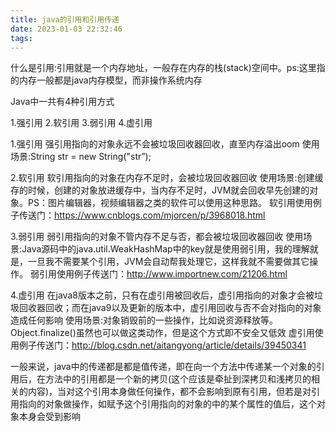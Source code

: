 ```yaml
---
title: java的引用和引用传递
date: 2023-01-03 22:32:46
tags:
---
```



什么是引用:引用就是一个内存地址，一般存在内存的栈(stack)空间中。ps:这里指的内存一般都是java内存模型，而非操作系统内存

Java中一共有4种引用方式                  
<!--more-->                  
1.强引用 2.软引用 3.弱引用 4.虚引用

1.强引用        强引用指向的对象永远不会被垃圾回收器回收，直至内存溢出oom
使用场景:String str = new String("str”);

2.软引用        软引用指向的对象在内存不足时，会被垃圾回收器回收
使用场景:创建缓存的时候，创建的对象放进缓存中，当内存不足时，JVM就会回收早先创建的对象。PS：图片编辑器，视频编辑器之类的软件可以使用这种思路。 
软引用使用例子传送门：https://www.cnblogs.com/mjorcen/p/3968018.html

3.弱引用        弱引用指向的对象不管内存不足与否，都会被垃圾回收器回收
使用场景:Java源码中的java.util.WeakHashMap中的key就是使用弱引用，我的理解就是，一旦我不需要某个引用，JVM会自动帮我处理它，这样我就不需要做其它操作。 
弱引用使用例子传送门：http://www.importnew.com/21206.html

4.虚引用        在java8版本之前，只有在虚引用被回收后，虚引用指向的对象才会被垃圾回收器回收；而在java9以及更新的版本中，虚引用回收与否不会对指向的对象造成任何影响
使用场景:对象销毁前的一些操作，比如说资源释放等。Object.finalize()虽然也可以做这类动作，但是这个方式即不安全又低效
虚引用使用例子传送门：http://blog.csdn.net/aitangyong/article/details/39450341

一般来说，java中的传递都是都是值传递，即在向一个方法中传递某一个对象的引用后，在方法中的引用都是一个新的拷贝(这个应该是牵扯到深拷贝和浅拷贝的相关的内容)，当对这个引用本身做任何操作，都不会影响到原有引用，但若是对引用指向的对象做操作，如赋予这个引用指向的对象的中的某个属性的值后，这个对象本身会受到影响



